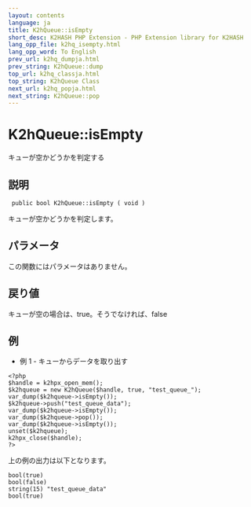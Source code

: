 ```yaml
---
layout: contents
language: ja
title: K2hQueue::isEmpty
short_desc: K2HASH PHP Extension - PHP Extension library for K2HASH
lang_opp_file: k2hq_isempty.html
lang_opp_word: To English
prev_url: k2hq_dumpja.html
prev_string: K2hQueue::dump
top_url: k2hq_classja.html
top_string: K2hQueue Class
next_url: k2hq_popja.html
next_string: K2hQueue::pop
---
```


# K2hQueue::isEmpty
キューが空かどうかを判定する

## 説明

```
 public bool K2hQueue::isEmpty ( void )
```

キューが空かどうかを判定します。 

## パラメータ
この関数にはパラメータはありません。

## 戻り値
キューが空の場合は、true。そうでなければ、false

## 例
- 例 1 - キューからデータを取り出す

```
<?php
$handle = k2hpx_open_mem();
$k2hqueue = new K2hQueue($handle, true, "test_queue_");
var_dump($k2hqueue->isEmpty());
$k2hqueue->push("test_queue_data");
var_dump($k2hqueue->isEmpty());
var_dump($k2hqueue->pop());
var_dump($k2hqueue->isEmpty());
unset($k2hqueue);
k2hpx_close($handle);
?>
```

上の例の出力は以下となります。

```
bool(true)
bool(false)
string(15) "test_queue_data"
bool(true)
```

